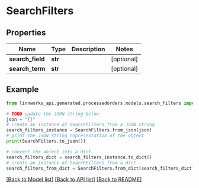 # SearchFilters


## Properties

Name | Type | Description | Notes
------------ | ------------- | ------------- | -------------
**search_field** | **str** |  | [optional] 
**search_term** | **str** |  | [optional] 

## Example

```python
from linnworks_api.generated.processedorders.models.search_filters import SearchFilters

# TODO update the JSON string below
json = "{}"
# create an instance of SearchFilters from a JSON string
search_filters_instance = SearchFilters.from_json(json)
# print the JSON string representation of the object
print(SearchFilters.to_json())

# convert the object into a dict
search_filters_dict = search_filters_instance.to_dict()
# create an instance of SearchFilters from a dict
search_filters_from_dict = SearchFilters.from_dict(search_filters_dict)
```
[[Back to Model list]](../README.md#documentation-for-models) [[Back to API list]](../README.md#documentation-for-api-endpoints) [[Back to README]](../README.md)


